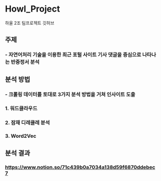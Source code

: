 # Howl_Project
하울 2조 팀프로젝트 깃허브

## 주제
### - 자연어처리 기술을 이용한 최근 포털 사이트 기사 댓글을 중심으로 나타나는 반중정서 분석

## 분석 방법
### - 크롤링 데이터를 토대로 3가지 분석 방법을 거쳐 인사이트 도출
### 1. 워드클라우드
### 2. 잠재 디레클레 분석
### 3. Word2Vec

## 분석 결과 
### https://www.notion.so/71c439b0a7034a138d59f6870ddebec7

